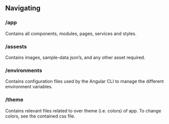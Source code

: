 ## Navigating

### /app

Contains all components, modules, pages, services and styles.

### /assests

Contains images, sample-data json’s, and any other asset required.

### /environments

Contains configuration files used by the Angular CLI to manage the different environment variables.

### /theme

Contains relevant files related to over theme (i.e. colors) of app. To change colors, see the contained css file.

